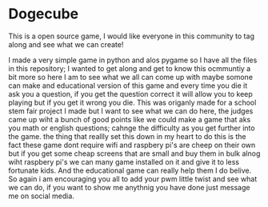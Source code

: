 # Dogecube
This is a open source game, I would like everyone in this community to tag along and see what we can create!

I made a very simple game in python and alos pygame so I have all the files in this repository; I wanted to get along and get to know this ocmmuntiy a bit more so here I am to see what we all can come up with maybe somone can make and educational version of this game and every time you die it ask you a question, if you get the question correct it will allow you to keep playing but if you get it wrong you die. This was origanly made for a school stem fair project I made but I want to see what we can do here, the judges came up wiht a bunch of good points like we could make a game that aks you math or english questions; cahnge the difficulty as you get further into the game. the thing that reallly set this down in my heart to do this is the fact these game dont require wifi and raspbery pi's are cheep on their own but if you get some cheap screens that are small and buy them in bulk alnog wiht raspbery pi's we can many game installed on it and give it to less fortunate kids. And the educational game can really help them I do belive. So again i am encouraging you all to add your pwm little twist and see what we can do, if you want to show me anythnig you have done just message me on social media.
